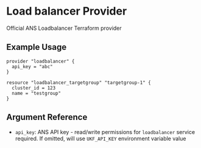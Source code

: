 # Load balancer Provider

Official ANS Loadbalancer Terraform provider

## Example Usage

```hcl
provider "loadbalancer" {
  api_key = "abc"
}

resource "loadbalancer_targetgroup" "targetgroup-1" {
  cluster_id = 123
  name = "testgroup"
}
```

## Argument Reference

* `api_key`: ANS API key - read/write permissions for `loadbalancer` service required. If omitted, will use `UKF_API_KEY` environment variable value